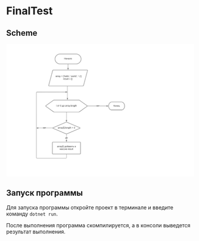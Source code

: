 # FinalTest

## Scheme

![scheme](scheme.svg)

## Запуск программы

Для запуска программы откройте проект в терминале и введите команду `dotnet run`.

После выполнения программа скомпилируется, а в консоли выведется результат выполнения.
